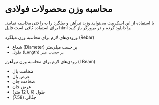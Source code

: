 # محاسبه وزن محصولات فولادی
با استفاده از این اسکریپت می‌توانید وزن تیرآهن و میلگرد را به راحتی محاسبه نمایید. برای استفاده کافی است فایل html را دانلود کرده و در مرورگر باز کنید.


ورودی‌های لازم برای محاسبه وزن میلگرد (Rebar)
- شعاع (Diameter) بر حسب میلی‌‌متر
- طول (Length) بر حسب متر


,رودی‌های لازم برای محاسبه وزن تیرآهن (I Beam)
- ضخامت بال
- عرض بال
- ضخامت جان
- عرض جان
- طول (6 یا 12 متر)
- چگالی (7.58)
